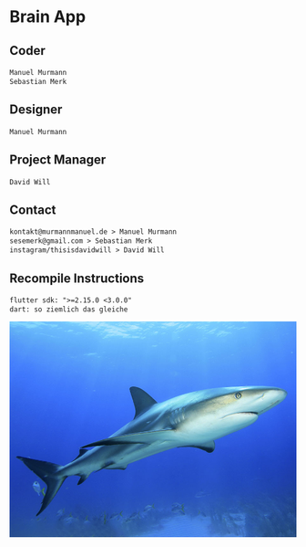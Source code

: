# Brain App
## Coder
    Manuel Murmann
    Sebastian Merk

## Designer
    Manuel Murmann

## Project Manager
    David Will

## Contact 
    kontakt@murmannmanuel.de > Manuel Murmann
    sesemerk@gmail.com > Sebastian Merk
    instagram/thisisdavidwill > David Will

## Recompile Instructions
    flutter sdk: ">=2.15.0 <3.0.0"
    dart: so ziemlich das gleiche
![](https://github.com/brainHausaufgaben/app/blob/master/Shark-swimming-ocean.jpg)
